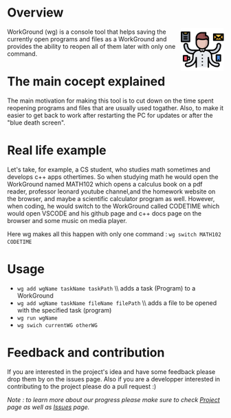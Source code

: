 # Overview

<img align="right" width="100" src="./img.png">

WorkGround (wg) is a console tool that helps saving the currently open programs and files as a WorkGround and provides the ability to reopen all of them later with only one command.




# The main cocept explained
The main motivation for making this tool is to cut down on the time spent reopening programs and files that are usually used togather. Also, to make it easier to get back to work after restarting the PC for updates or after the "blue death screen".

# Real life example
Let's take, for example, a CS student, who studies math sometimes and develops c++ apps othertimes. So when studying math he would open the WorkGround named MATH102 which opens a calculus book on a pdf reader, professor leonard youtube channel,and the homework website on the browser, and maybe a scientific calculator program as well. However, when coding, he would switch to the WorkGround called CODETIME which would open VSCODE and his github page and c++ docs page on the browser and some music on media player.

Here wg makes all this happen with only one command : `wg switch MATH102 CODETIME`

# Usage
- `wg add wgName taskName taskPath`           \\\\ adds a task (Program) to a WorkGround
- `wg add wgName taskName fileName filePath`  \\\\ adds a file to be opened with the specified task (program)
- `wg run wgName`
- `wg swich currentWG otherWG`

# Feedback and contribution
If you are interested in the project's idea and have some feedback please drop them by on the issues page. Also if you are a developper interested in contributing to the project please do a pull request :)

*Note : to learn more about our progress please make sure to check [Project](https://github.com/mohasarc/WorkGround/projects/1) page as well as [Issues](https://github.com/mohasarc/WorkGround/issues) page.*
